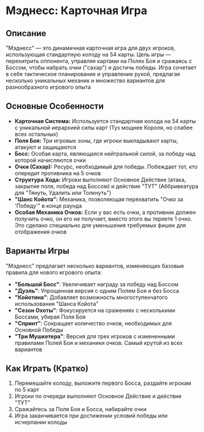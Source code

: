 # Мэднесс: Карточная Игра

## Описание
"Мэднесс" — это динамичная карточная игра для двух игроков, использующая стандартную колоду на 54 карты. Цель игры — перехитрить оппонента, управляя картами на Полях Боя и сражаясь с Боссом, чтобы набрать очки ("сахар") и достичь победы. Игра сочетает в себе тактическое планирование и управление рукой, предлагая несколько уникальных механик и множество вариантов для разнообразного игрового опыта

## Основные Особенности
*   **Карточная Система:** Используется стандартная колода на 54 карты с уникальной иерархией силы карт (Туз мощнее Короля, но слабее всех остальных)
*   **Поля Боя:** Три игровые зоны, где игроки выкладывают карты, атакуют и защищаются
*   **Босс:** Особая карта, являющаяся нейтральной силой, за победу над которой начисляются очки
*   **Очки (Сахар):** Ресурс, необходимый для победы. Побеждает тот, кто опередит противника на 5 очков
*   **Структура Хода:** Игроки выполняют Основное Действие (атака, закрытие поля, победа над Боссом) и действие "ТУТ" (Аббривеатура для "Тянуть, Удалить или Толкнуть")
*   **"Шанс Койота":** Механика, позволяющая перехватить "Очко за 'Победу'" в конце раунда
*   **Особая Механика Очков:** Если у вас есть очки, а противник должен получить очко, он его не получает, вместо этого вы теряете 1 очко. Это сделано специально для уменьшения требуемых фишек для отображения очков

## Варианты Игры
"Мэднесс" предлагает несколько вариантов, изменяющих базовые правила для нового игрового опыта:
*   **"Большой Босс"**: Увеличивает награду за победу над Боссом
*   **"Дуэль"**: Упрощенная версия с одним Полем Боя и без Босса
*   **"Койотина"**: Добавляет возможность многоступенчатого использования "Шанса Койота"
*   **"Сезон Охоты"**: Фокусируется на сражениях с несколькими Боссами, убирая Поля Боя
*   **"Спринт"**: Сокращает количество очков, необходимых для Основной Победы
*   **"Три Мушкетера"**: Версия для трех игроков с измененными правилами Полей Боя и механики очков. Самый крутой из всех вариантов

## Как Играть (Кратко)
1.  Перемешайте колоду, выложите первого Босса, раздайте игрокам по 5 карт
2.  Игроки по очереди выполняют Основное Действие и действие "ТУТ"
3.  Сражайтесь за Поля Боя и Босса, набирайте очки
4.  Игра заканчивается при достижении условий победы или исчерпании колоды